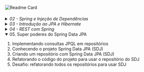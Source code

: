 ![Readme Card](https://github-readme-stats.vercel.app/api/pin?username=kako13&repo=algafood-api&show_icons=true&theme=codeSTACKr&hide_border=true&bg_color=00000000)
####

<details>
  <summary><i>02 - Spring e Injeção de Dependências</i></summary>

1. Por que aprender e usar Spring?
2. Conhecendo o ecossistema Spring
3. Spring vs Jakarta EE (Java EE)
4. Conhecendo o Spring Boot
5. [Criando um projeto Spring Boot com Spring Initializr](https://start.spring.io)
6. Conhecendo o Maven e o pom.xml de um projeto Spring Boot
7. Criando um controller com Spring MVC (Hello World!)
8. Restart mais rápido da aplicação com DevTools
9. [O que é injeção de dependências?](https://github.com/kako13/exemplo-di)
10. Conhecendo o IoC Container do Spring
11. Definindo beans com @Component
12. Injetando dependências (beans Spring)
13. Usando @Configuration e @Bean para definir beans
14. Conhecendo os pontos de injeção e a anotação @Autowired
15. Dependência opcional com @Autowired
16. Ambiguidade de beans e injeção de lista de beans
17. Desambiguação de beans com @Primary em um dos beans
18. Desambiguação de beans com @Qualifier
19. Desambiguação de beans com anotação customizada ⭐
20. Mudando o comportamento da aplicação com Spring Profiles (de ambiente à seleção implementações) ⭐
<details>
  <summary><i>21. Criando métodos de callback do ciclo de vida dos beans</i></summary>

Existem três formas possíveis:

* Através das anotações @PostConstructor e @PreDestroy:

```
    @PostConstruct
    public void init(){
        System.out.println("INIT " + notificador);
    }
    
    @PreDestroy
    public void destroy(){
        System.out.println("DESTROY " + notificador);
    }
```
* Através da anotações @Bean(initMethod = "init", destroyMethod = "destroy"), numa classe de configuração de um bean:

```
@Configuration
public class ServiceConfig {
    @Bean(initMethod = "init", destroyMethod = "destroy")
    public AtivacaoClienteService ativacaoClienteService(){
        return new AtivacaoClienteService();
    }
}
```
* Através da implementação das interfaces InitializingBean e DisposableBean:

```
public class AtivacaoClienteService implements InitializingBean, DisposableBean {

    @TipoDoNotificador(NivelUrgencia.SEM_URGENCIA) // via SMS
    @Autowired
    private Notificador notificador;

    @Override
    public void afterPropertiesSet() throws Exception {
        System.out.println("INIT " + notificador);
        // Qualquer lógica de inicialização adicional pode ser colocada aqui
    }

    @Override
    public void destroy() throws Exception {
        System.out.println("DESTROY " + notificador);
        // Qualquer lógica de destruição adicional pode ser colocada aqui
    }
}
```
</details>

22. Publicando e consumindo eventos customizados ⭐
23. Configurando projetos Spring Boot com o [application.properties](https://docs.spring.io/spring-boot/docs/current/reference/html/application-properties.html)
24. Substituindo propriedades via linha de comando e variáveis de ambiente
25. Criando e acessando propriedades customizadas com @Value
26. Acessando propriedades com @ConfigurationProperties
27. Alterando a configuração do projeto dependendo do ambiente (com Spring Profiles) ⭐
<details>
    <summary>28. Ativando o Spring Profile por linha de comando e variável de ambiente</summary>

Linha de comando:
```
java -jar .\target\algafood-api-0.0.1-SNAPSHOT.jar --spring.profiles.active=development
```

Variável de ambiente:

Linux:
```
export SPRING_PROFILES_ACTIVE=production
```
Windows:
- Temporária
```
set SPRING_PROFILES_ACTIVE=production
```
- Permanente
```
setx SPRING_PROFILES_ACTIVE=production
```
</details>
</details>
<details>
  <summary><i>03 - Introdução ao JPA e Hibernate</i></summary>

1. Instalando o MySQL Server e MySQL Workbench (adotei o docker-compose.yaml)
2. O que é JPA e Hibernate
3. Adicionando JPA e configurando o Data Source
4. Mapeando entidades com JPA
5. Criando as tabelas do banco a partir das entidades
6. Mapeando o id da entidade para autoincremento
7. Importando dados de teste com import.sql
8. Consultando objetos do banco de dados
9. Adicionando um objeto no banco de dados
10. Buscando um objeto pelo id no banco de dados
11. Atualizando um objeto no banco de dados
12. Excluindo um objeto do banco de dados
13. Conhecendo o padrão Agregate do DDD
14. Conhecendo e implementando o padrão Repository (por agregate)
15. Conhecendo e usando o Lombok
16. Desafio: Lombok e repositório de restaurantes
17. Mapeando relacionamento com @ManyToOne e Dialeto
18. A anotação @JoinColumn (para nomear coluna de FK)
19. Propriedade nullable de @Column e @JoinColumn
20. Desafio: mapeando entidades (Forma Pagamento, Permissão, Cidade e Estado)
</details>
<details>
  <summary><i>04 - REST com Spring</i></summary>

1. O que é REST?
<details>
    <summary>2. Conhecendo as constraints do REST</summary>

- Cliente-servidor
- Sistema em camadas (desconhecida pelo cliente)
- Stateless
- Cache
- Interface uniforme
- Código sob demanda

</details>

3. Diferença entre REST e RESTful
4. Desenvolvedores de REST APIs puristas e pragmáticos
5. Conhecendo o protocolo HTTP
6. Usando o protocolo HTTP
7. Instalando e testando o Postman
<details>
    <summary>8. Entendendo o que são Recursos REST</summary>

- Singleton Resource
- Collection Resource

</details>

9. Identificando recursos REST
10. Modelando e requisitando um Collection Resource com GET
11. Desafio: collection resource de estados
12. Representações de recursos e content negotiation
13. Implementando content negotiation para retornar JSON e/ou XML
14. Consultando Singleton Resource com GET e @PathVariable
15. Customizando as representações XML e JSON com @JsonIgnore, @JsonProperty e @JsonRootName (Jackson para JSON e XML)
16. Customizando a representação em XML com Wrapper e anotações do Jackson
17. Conhecendo os métodos HTTP
18. Conhecendo os códigos de status HTTP
19. Definindo o status da resposta HTTP com @ResponseStatus
20. Manipulando a resposta HTTP com ResponseEntity
21. Corrigindo o Status HTTP para resource inexistente
22. Status HTTP para collection resource vazia: qual usar?
23. Modelando e implementando a inclusão de recursos com POST
24. Negociando o media type do payload do POST com Content-Type
25. Modelando e implementando a atualização de recursos com PUT
26. Modelando e implementando a exclusão de recursos com DELETE
27. Implementando a camada de domain services (e a importância da linguagem ubíqua)
28. Refatorando a exclusão de cozinhas para usar domain services
29. Desafio: modelando e implementando a consulta de recursos de restaurantes
30. Modelando e implementando a inclusão de recursos de restaurantes
31. Desafio: Modelando e implementando a atualização de recursos de restaurantes
32. Desafio: implementando serviços REST de cidades e estados
33. Analisando solução para atualização parcial de recursos com PATCH
34. Finalizando a atualização parcial com a API de Reflections do Spring
35. Introdução ao Modelo de Maturidade de Richardson (RMM)
36. Conhecendo o nível 0 do RMM (POX - Plain Old XML; podendo ser também em JSON)
37. Conhecendo o nível 1 do RMM (identificação de recursos)
38. Conhecendo o nível 2 do RMM (nível 1 + Verbos e códigos de Status HTTP; é o mais comum no mercado)
39. Conhecendo o nível 3 do RMM (nível 2 + HATEOS)

</details>

<details open>
    <summary>05. Super poderes do Spring Data JPA</summary>

1. Implementando consultas JPQL em repositórios
2. Conhecendo o projeto Spring Data JPA (SDJ)
3. Criando um repositório com Spring Data JPA (SDJ)
4. Refatorando o código do projeto para usar o repositório do SDJ
5. Desafio: refatorando todos os repositórios para usar SDJ

</details>


